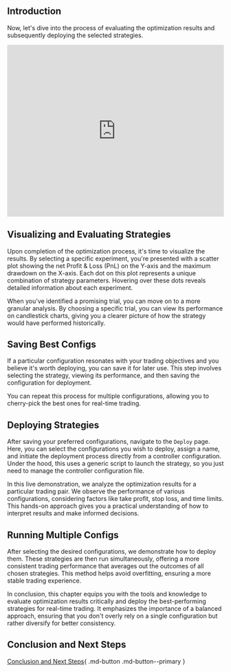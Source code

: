 ## Introduction

Now, let's dive into the process of evaluating the optimization results and subsequently deploying the selected strategies.

<iframe style="width:100%; min-height:400px;" src="https://www.youtube.com/embed/BJf3ml-9JIQ?si=wdUCvF5ex_dman_Y" frameborder="0" allow="accelerometer; autoplay; encrypted-media; gyroscope; picture-in-picture" allowfullscreen></iframe>

## Visualizing and Evaluating Strategies

Upon completion of the optimization process, it's time to visualize the results. By selecting a specific experiment, you're presented with a scatter plot showing the net Profit & Loss (PnL) on the Y-axis and the maximum drawdown on the X-axis. Each dot on this plot represents a unique combination of strategy parameters. Hovering over these dots reveals detailed information about each experiment.

When you've identified a promising trial, you can move on to a more granular analysis. By choosing a specific trial, you can view its performance on candlestick charts, giving you a clearer picture of how the strategy would have performed historically.

## Saving Best Configs

If a particular configuration resonates with your trading objectives and you believe it's worth deploying, you can save it for later use. This step involves selecting the strategy, viewing its performance, and then saving the configuration for deployment. 

You can repeat this process for multiple configurations, allowing you to cherry-pick the best ones for real-time trading.

## Deploying Strategies

After saving your preferred configurations, navigate to the `Deploy` page. Here, you can select the configurations you wish to deploy, assign a name, and initiate the deployment process directly from a controller configuration. Under the hood, this uses a generic script to launch the strategy, so you just need to manage the controller configuration file.

In this live demonstration, we analyze the optimization results for a particular trading pair. We observe the performance of various configurations, considering factors like take profit, stop loss, and time limits. This hands-on approach gives you a practical understanding of how to interpret results and make informed decisions.

## Running Multiple Configs

After selecting the desired configurations, we demonstrate how to deploy them. These strategies are then run simultaneously, offering a more consistent trading performance that averages out the outcomes of all chosen strategies. This method helps avoid overfitting, ensuring a more stable trading experience.

In conclusion, this chapter equips you with the tools and knowledge to evaluate optimization results critically and deploy the best-performing strategies for real-time trading. It emphasizes the importance of a balanced approach, ensuring that you don't overly rely on a single configuration but rather diversify for better consistency.

## Conclusion and Next Steps

[Conclusion and Next Steps](8-conclusion-and-next-steps.md){ .md-button .md-button--primary }